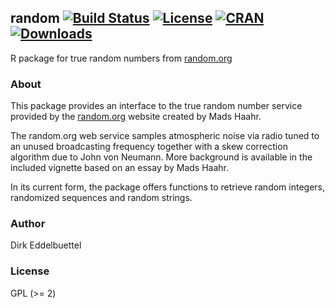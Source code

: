
## random [![Build Status](https://travis-ci.org/eddelbuettel/random.svg)](https://travis-ci.org/eddelbuettel/random) [![License](http://img.shields.io/badge/license-GPL%20%28%3E=%202%29-brightgreen.svg?style=flat)](http://www.gnu.org/licenses/gpl-2.0.html) [![CRAN](http://www.r-pkg.org/badges/version/random)](http://cran.rstudio.com/package=random) [![Downloads](http://cranlogs.r-pkg.org/badges/random?color=brightgreen)](http://www.r-pkg.org/pkg/random)


R package for true random numbers from [random.org](https://www.random.org)

### About

This package provides an interface to the true random number service provided
by the [random.org](https://random.org) website created by Mads Haahr.

The random.org web service samples atmospheric noise via radio 
tuned to an unused broadcasting frequency together with a skew
correction algorithm due to John von Neumann.  More background is
available in the included vignette based on an essay by Mads Haahr. 

In its current form, the package offers functions to retrieve 
random integers, randomized sequences and random strings. 

### Author

Dirk Eddelbuettel

### License

GPL (>= 2)
